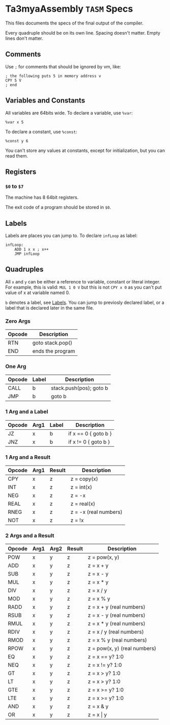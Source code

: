 # Ta3myaAssembly `TASM` Specs
This files documents the specs of the final output of the compiler.

Every quadruple should be on its own line.
Spacing doesn't matter.
Empty lines don't matter.

## Comments
Use `;` for comments that should be ignored by vm, like:
```
; the following puts 5 in memory address v
CPY 5 V
; end
```

## Variables and Constants
All variables are 64bits wide.
To declare a variable, use `%var`:
```
%var x 5
```

To declare a constant, use `%const`:
```
%const y 6
```

You can't store any values at constants, except for initialization, but you can read them.

## Registers
### `$0` to `$7`
The machine has 8 64bit registers.

The exit code of a program should be stored in `$0`.

## Labels
Labels are places you can jump to.
To declare `infLoop` as label:
```
infLoop:
    ADD 1 x x ; x++
    JMP infLoop
```

## Quadruples
All `x` and `y` can be either a reference to variable, constant or literal integer.
For example, this is valid: `MUL 1 0 V` but this is not `CPY x 0` as you can't put value of x at variable named 0.

`b` denotes a label, see [Labels](#labels).
You can jump to previosly declared label, or a label that is declared later in the same file.

### Zero Args
| Opcode | Description      |
|--------|------------------|
| RTN    | goto stack.pop() |
| END    | ends the program |

### One Arg
| Opcode | Label | Description             |
|--------|-------|-------------------------|
| CALL   | b     | stack.push(pos); goto b |
| JMP    | b     | goto b                  |

### 1 Arg and a Label
| Opcode | Arg1 | Label | Description          |
|--------|------|-------|----------------------|
| JZ     | x    | b     | if x == 0 { goto b } |
| JNZ    | x    | b     | if x != 0 { goto b } |

### 1 Arg and a Result
| Opcode | Arg1 | Result | Description                  |
|--------|------|--------|------------------------------|
| CPY    | x    | z      | z = copy(x)                  |
| INT    | x    | z      | z = int(x)                   |
| NEG    | x    | z      | z = -x                       |
| REAL   | x    | z      | z = real(x)                  |
| RNEG   | x    | z      | z = -x        (real numbers) |
| NOT    | x    | z      | z = !x                       |

### 2 Args and a Result
| Opcode | Arg1 | Arg2 | Result | Description                  |
|--------|------|------|--------|------------------------------|
| POW    | x    | y    | z      | z = pow(x, y)                |
| ADD    | x    | y    | z      | z = x + y                    |
| SUB    | x    | y    | z      | z = x - y                    |
| MUL    | x    | y    | z      | z = x * y                    |
| DIV    | x    | y    | z      | z = x / y                    |
| MOD    | x    | y    | z      | z = x % y                    |
| RADD   | x    | y    | z      | z = x + y     (real numbers) |
| RSUB   | x    | y    | z      | z = x - y     (real numbers) |
| RMUL   | x    | y    | z      | z = x * y     (real numbers) |
| RDIV   | x    | y    | z      | z = x / y     (real numbers) |
| RMOD   | x    | y    | z      | z = x % y     (real numbers) |
| RPOW   | x    | y    | z      | z = pow(x, y) (real numbers) |
| EQ     | x    | y    | z      | z = x == y? 1:0              |
| NEQ    | x    | y    | z      | z = x != y? 1:0              |
| GT     | x    | y    | z      | z = x >  y? 1:0              |
| LT     | x    | y    | z      | z = x >  y? 1:0              |
| GTE    | x    | y    | z      | z = x >= y? 1:0              |
| LTE    | x    | y    | z      | z = x >= y? 1:0              |
| AND    | x    | y    | z      | z = x & y                    |
| OR     | x    | y    | z      | z = x \| y                   |
